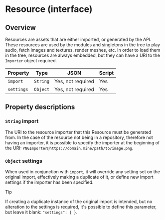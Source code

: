 # Resource (interface)

## Overview

Resources are assets that are either imported, or generated by the API. These resources are used by the modules and singletons in the tree to play audio, fetch images and textures, render meshes, etc. In order to load them in the tree, resources are always embedded, but they can have a URI to the `Importer` object required.

| Property | Type | JSON | Script |
|----------|------|------|--------|
| `import` | `String` | Yes, not required | Yes |
| `settings` | `Object` | Yes, not required | Yes |

## Property descriptions

### `String` import

The URI to the resource importer that this Resource must be generated from. In the case of the resource not being in a repository, therefore not having an importer, it is possible to specify the importer at the beginning of the URI: `PNGImporter@https://domain.mine/path/to/image.png`.

### `Object` settings

When used in conjunction with `import`, it will override any setting set on the original import, effectively making a duplicate of it, or define new import settings if the importer has been specified.

> [!TIP]
> If creating a duplicate instance of the original import is intended, but no alteration to the settings is required, it's possible to define this parameter, but leave it blank: `"settings": { }`.

